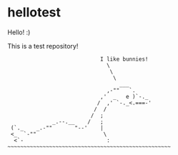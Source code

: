 # hellotest

Hello! :)

This is a test repository!

```
                             I like bunnies!
                               \
                                \
                                 \
                                   ___
                               ,-""   `.
                             ,'  _   e )`-._
                            /  ,' `-._<.===-'
                           /  /
                          /  ;
              _.--.__    /   ;
 (`._    _.-""       "--'    |
 <_  `-""                     \
  <`-                          :
~~~~~~~~~~~~~~~~~~~~~~~~~~~~~~~~~~~~~~~~~~~~~~~~~~~
```
